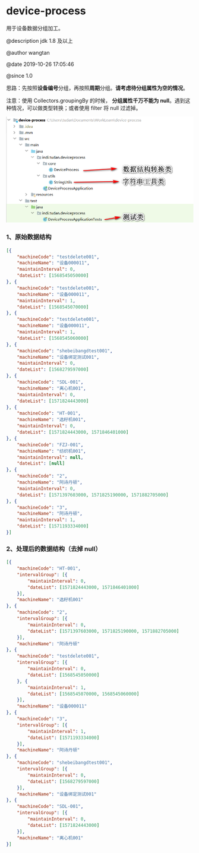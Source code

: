 # device-process

用于设备数据分组加工。

@description jdk 1.8 及以上

@author wangtan

@date 2019-10-26 17:05:46

@since 1.0

思路：先按照**设备编号**分组，再按照**周期**分组。**请考虑待分组属性为空的情况**。

注意：使用 Collectors.groupingBy 的时候， **分组属性千万不能为 null**。遇到这种情况，可以做类型转换；或者使用 filter 将 null 过滤掉。



![项目结构说明](README.assets/项目结构说明.png)



### 1、原始数据结构

```json
[{
	"machineCode": "testdelete001",
	"machineName": "设备000011",
	"maintainInterval": 0,
	"dateList": [1568545050000]
}, {
	"machineCode": "testdelete001",
	"machineName": "设备000011",
	"maintainInterval": 1,
	"dateList": [1568545070000]
}, {
	"machineCode": "testdelete001",
	"machineName": "设备000011",
	"maintainInterval": 1,
	"dateList": [1568545060000]
}, {
	"machineCode": "shebeibangdtest001",
	"machineName": "设备绑定测试001",
	"maintainInterval": 0,
	"dateList": [1568279597000]
}, {
	"machineCode": "SDL-001",
	"machineName": "离心机001",
	"maintainInterval": 0,
	"dateList": [1571824443000]
}, {
	"machineCode": "HT-001",
	"machineName": "选籽机001",
	"maintainInterval": 0,
	"dateList": [1571824443000, 1571846401000]
}, {
	"machineCode": "FZJ-001",
	"machineName": "纺织机001",
	"maintainInterval": null,
	"dateList": [null]
}, {
	"machineCode": "2",
	"machineName": "阿诗丹顿",
	"maintainInterval": 0,
	"dateList": [1571397603000, 1571825190000, 1571882705000]
}, {
	"machineCode": "3",
	"machineName": "阿诗丹顿",
	"maintainInterval": 1,
	"dateList": [1571193334000]
}]
```

### 2、处理后的数据结构（去掉 null）

```json
[{
	"machineCode": "HT-001",
	"intervalGroup": [{
		"maintainInterval": 0,
		"dateList": [1571824443000, 1571846401000]
	}],
	"machineName": "选籽机001"
}, {
	"machineCode": "2",
	"intervalGroup": [{
		"maintainInterval": 0,
		"dateList": [1571397603000, 1571825190000, 1571882705000]
	}],
	"machineName": "阿诗丹顿"
}, {
	"machineCode": "testdelete001",
	"intervalGroup": [{
		"maintainInterval": 0,
		"dateList": [1568545050000]
	}, {
		"maintainInterval": 1,
		"dateList": [1568545070000, 1568545060000]
	}],
	"machineName": "设备000011"
}, {
	"machineCode": "3",
	"intervalGroup": [{
		"maintainInterval": 1,
		"dateList": [1571193334000]
	}],
	"machineName": "阿诗丹顿"
}, {
	"machineCode": "shebeibangdtest001",
	"intervalGroup": [{
		"maintainInterval": 0,
		"dateList": [1568279597000]
	}],
	"machineName": "设备绑定测试001"
}, {
	"machineCode": "SDL-001",
	"intervalGroup": [{
		"maintainInterval": 0,
		"dateList": [1571824443000]
	}],
	"machineName": "离心机001"
}]
```
